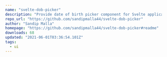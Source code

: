 ```yaml
---
name: "svelte-dob-picker"
description: "Provide date of birth picker component for Svelte applications."
repo_url: "https://github.com/sandipmalla44/svelte-dob-picker"
author: "Sandip Malla"
homepage: "https://github.com/sandipmalla44/svelte-dob-picker#readme"
downloads: 68
updated: "2021-06-01T03:36:54.101Z"
tags: 
  - ui
---
```

